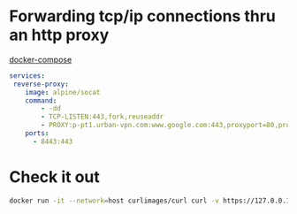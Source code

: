 # Forwarding tcp/ip connections thru an http proxy

[docker-compose](docker-compose.yml)

```yaml
services:
 reverse-proxy:
    image: alpine/socat    
    command:
        - -dd 
        - TCP-LISTEN:443,fork,reuseaddr 
        - PROXY:p-pt1.urban-vpn.com:www.google.com:443,proxyport=80,proxyauth=urbanvpn@urban-vpn.com:urbanvpn4321
    ports:
      - 8443:443  
 ```
 
# Check it out
 
 ```bash
docker run -it --network=host curlimages/curl curl -v https://127.0.0.1:8443 --insecure
 ```
